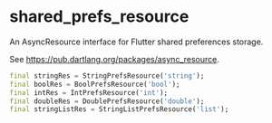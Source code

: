 # shared_prefs_resource

An AsyncResource interface for Flutter shared preferences storage.

See https://pub.dartlang.org/packages/async_resource.

```dart
final stringRes = StringPrefsResource('string');
final boolRes = BoolPrefsResource('bool');
final intRes = IntPrefsResource('int');
final doubleRes = DoublePrefsResource('double');
final stringListRes = StringListPrefsResource('list');
```
